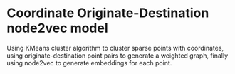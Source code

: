 # Coordinate Originate-Destination node2vec model

Using KMeans cluster algorithm to cluster sparse points with coordinates,
using originate-destination point pairs to generate a weighted graph,
finally using node2vec to generate embeddings for each point.
